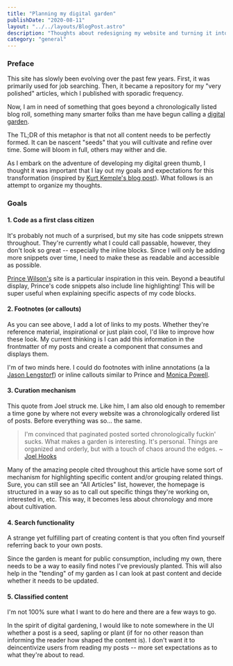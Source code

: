 ```yaml
---
title: "Planning my digital garden"
publishDate: "2020-08-11"
layout: "../../layouts/BlogPost.astro"
description: "Thoughts about redesigning my website and turning it into a digital garden."
category: "general"
---
```


### Preface

This site has slowly been evolving over the past few years. First, it was primarily used for job searching. Then, it became a repository for my "very polished" articles, which I published with sporadic frequency.

Now, I am in need of something that goes beyond a chronologically listed blog roll, something many smarter folks than me have begun calling a [digital garden](https://joelhooks.com/digital-garden).

The TL;DR of this metaphor is that not all content needs to be perfectly formed. It can be nascent "seeds" that you will cultivate and refine over time. Some will bloom in full, others may wither and die.

As I embark on the adventure of developing my digital green thumb, I thought it was important that I lay out my goals and expectations for this transformation (inspired by [Kurt Kemple's blog post](https://theworst.dev/redesigning-the-worst-dot-dev/)). What follows is an attempt to organize my thoughts.

### Goals

#### 1. Code as a first class citizen

It's probably not much of a surprised, but my site has code snippets strewn throughout. They're currently what I could call passable, however, they don't look so great -- especially the inline blocks. Since I will only be adding more snippets over time, I need to make these as readable and accessible as possible.

[Prince Wilson's](https://prince.dev/) site is a particular inspiration in this vein. Beyond a beautiful display, Prince's code snippets also include line highlighting! This will be super useful when explaining specific aspects of my code blocks.

#### 2. Footnotes (or callouts)

As you can see above, I add a lot of links to my posts. Whether they're reference material, inspirational or just plain cool, I'd like to improve how these look. My current thinking is I can add this information in the frontmatter of my posts and create a component that consumes and displays them.

I'm of two minds here. I could do footnotes with inline annotations (a la [Jason Lengstorf](https://lengstorf.com)) or inline callouts similar to Prince and [Monica Powell](https://www.aboutmonica.com).

#### 3. Curation mechanism

This quote from Joel struck me. Like him, I am also old enough to remember a time gone by where not every website was a chronologically ordered list of posts. Before everything was so... the same.

> I'm convinced that paginated posted sorted chronologically fuckin' sucks. What makes a garden is interesting. It's personal. Things are organized and orderly, but with a touch of chaos around the edges. ~ [Joel Hooks](https://joelhooks.com/digital-garden)

Many of the amazing people cited throughout this article have some sort of mechanism for highlighting specific content and/or grouping related things. Sure, you can still see an "All Articles" list, however, the homepage is structured in a way so as to call out specific things they're working on, interested in, etc. This way, it becomes less about chronology and more about cultivation.

#### 4. Search functionality

A strange yet fulfilling part of creating content is that you often find yourself referring back to your own posts.

Since the garden is meant for public consumption, including my own, there needs to be a way to easily find notes I've previously planted. This will also help in the "tending" of my garden as I can look at past content and decide whether it needs to be updated.

#### 5. Classified content

I'm not 100% sure what I want to do here and there are a few ways to go.

In the spirit of digital gardening, I would like to note somewhere in the UI whether a post is a seed, sapling or plant (if for no other reason than informing the reader how shaped the content is). I don't want it to deincentivize users from reading my posts -- more set expectations as to what they're about to read.
